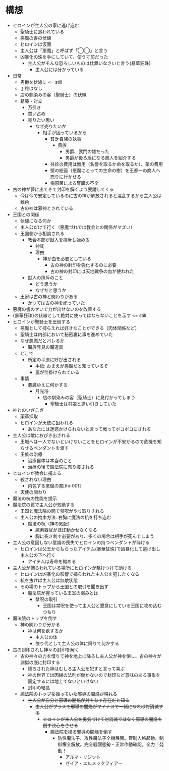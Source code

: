 # 構想

- ヒロインが主人公の家に逃げ込む
  - 聖騎士に追われている
  - 悪魔の書の伏線
  - ヒロインは仮面
  - 主人公は「悪魔」と呼ばず「◯◯」と言う
  - 凶暴化の珠を手にしていて、使う寸前だった
    - 主人公がそんな恐ろしいものは仕舞いなさいと言う{暴華狂珠}
      - 主人公には分かっている
- 日常
  - 男爵を伏線に <= still
  - 丁稚はなし
  - 店の馴染みの客（聖騎士）の伏線
  - 葛藤・対立
    - 万引き
    - 買い占め
    - 売りたい思い
      - なぜ売りたいか
        - 相手が困っているから
          - 貧乏貴族の執事
            - 貴族
              - 男爵、武門の雄だった
              - 男爵が後ろ盾になる商人を紹介する
          - 往診の費用は無用（名誉を取るか命を取るか）、薬の費用
          - 壁の絵画（悪魔にとっての生命の樹）を王都一の商人へ売りに行かせる
          - 病原菌による腎臓の不全
- 古の神が夢に出てきて封印を解くよう要請してくる
  - 今は今で安定しているのに古の神が解放されると混乱するから主人公は難色
  - 古の神は邪神とされている
- 王国との関係
  - 伏線になる何か
  - 主人公だけで行く（悪魔づれでは教会との関係がマズい）
  - 王国側から相談される
    - 教会本部が獣人を排斥し始める
      - 神託
      - 理由
        - 神が血を必要としている
          - 古の神の封印を強化するのに必要
          - 古の神の封印には天地戦争の血が使われた
    - 獣人の排斥のこと
      - どう思うか
      - なぜだと思うか
  - 王家は古の神と関わりがある
    - かつては古の神を祀っていた
- 悪魔の書のせいで力が出せないのを改善する
- {暴華狂珠}の伏線として絶対に使ってはならないことを示す <= still
- ヒロインが聖騎士を圧倒する
  - 悪魔として捕らえれば好きなことができる（肉体関係など）
  - 聖騎士は内部において秘密裏に事を進めていた
  - なぜ悪魔だとバレるか
    - 魔族発見の魔道具
  - どこで
    - 所定の平原に呼び出される
      - 手紙: おまえが悪魔だと知っているぞ
      - 罠が仕掛けられている
  - 事情
    - 悪魔ゆえに何かする
      - 月光浴
        - 店の馴染みの客（聖騎士）に見付かってしまう
          - 聖騎士は村娘と逢い引きしていた
- 神とのいざこざ
  - 薬草採取
  - ヒロインが天使に狙われる
    - あなたには迷惑かけられないと言って戦ってボコボコにされる
- 主人公は敵におびき出される
  - 王城へは一人でないといけないことをヒロインが不安がるので危機を知らせるペンダントを渡す
  - 王族の治療
    - 治療自体は本当のこと
    - 治療の後で魔法院に売り渡される
- ヒロインが教会に捕まる
  - 殺されない理由
    - 内包する悪魔の書[thi-001]
  - 天使の関わり
- 魔法の杭の性能を提示
- 魔法院の罠で主人公が気絶する
  - 王国と魔法院の間で禁呪がやり取りされる
  - 主人公の拘束方法: 右胸に魔法の杭を打ち込む
    - 魔法の杭（神の気配）
      - 魔素器官がほぼ動かせなくなる
      - 胸に突き刺す必要があり、多くの場合は相手が死んでしまう
- 主人公の意図しない意識の喪失でヒロインの持つペンダントが砕ける
  - ヒロインは父王からもらったアイテム{暴華狂珠}で凶暴化して逃げ出し主人公の下へ行く
    - アイテムは寿命を縮める
- 主人公が捕らわれている場所にヒロインが駆けつけて助ける
  - ヒロインは凶暴化の影響で捕らわれた主人公を犯したくなる
  - 杭を抜けば主人公は無敵状態
  - その場のトップから王国との取引を聞き出す
    - 魔法院が握っている王室の弱みとは
      - 禁呪の取引
        - 王国は禁呪を使って主人公と懇意にしている王国に攻め込むつもり
- 魔法院のトップを倒す
  - 神の関わりが分かる
    - 神は何を欲するか
      - 主人公の体
      - 依り代として主人公の体に降りて何かする
- 古の封印されし神々の封印を解く
  - 古の神々の力を借りて神を地上に降ろし主人公が神を倒し、古の神々が淵獄の底に封印する
    - 降ろされた神はむしろ主人公を犯すと言って喜ぶ
    - 神の世界では因縁の法則が働かないので封印など意味のある事象を固定するには地上でないといけない
    - 封印の結晶
  - ~~魔法院のトップを操っていた邪導の闇焔が現れる~~
    - ~~主人公が自分と邪導の闇焔が対をなす存在だと知る~~
      - ~~主人公がプラスで邪導の闇焔がマイナスで一緒になれば対消滅する~~
        - ~~ヒロインが主人公を勇気づけて対消滅ではなく邪導の闇焔を倒す決心をさせる~~
          - ~~魔法院を操る邪導の闇焔を倒す~~
            - 防性魔法子、攻性魔法子全機展開。管制人格起動、制御権全解放。完全戦闘態勢・正常作動確認。全力！発動！
              - アルマ・リジット
              - ゼイア・エルメックフィアー
